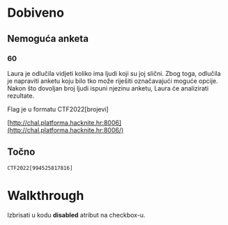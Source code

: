 # Dobiveno
## Nemoguća anketa

### 60

Laura je odlučila vidjeti koliko ima ljudi koji su joj slični. Zbog toga, odlučila je napraviti anketu koju bilo tko može riješiti označavajući moguće opcije. Nakon što dovoljan broj ljudi ispuni njezinu anketu, Laura će analizirati rezultate.

Flag je u formatu CTF2022[brojevi]

[http://chal.platforma.hacknite.hr:8006](http://chal.platforma.hacknite.hr:8006/)

## Točno
`CTF2022[994525817816]`

# Walkthrough
Izbrisati u kodu **disabled** atribut na checkbox-u.